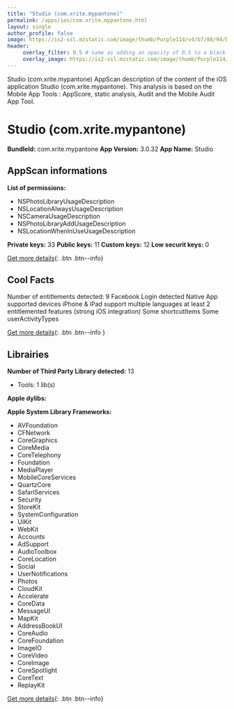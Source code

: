 ```yaml
---
title: "Studio (com.xrite.mypantone)"
permalink: /apps/ios/com.xrite.mypantone.html
layout: single
author_profile: false
image: https://is2-ssl.mzstatic.com/image/thumb/Purple114/v4/b7/88/94/b788944c-d0ff-fdfa-6c47-2cc56160656a/AppIcon-0-0-1x_U007emarketing-0-0-0-8-0-0-sRGB-0-0-0-GLES2_U002c0-512MB-85-220-0-0.png/512x512bb.jpg
header: 
     overlay_filter: 0.5 # same as adding an opacity of 0.5 to a black background
     overlay_image: https://is2-ssl.mzstatic.com/image/thumb/Purple114/v4/b7/88/94/b788944c-d0ff-fdfa-6c47-2cc56160656a/AppIcon-0-0-1x_U007emarketing-0-0-0-8-0-0-sRGB-0-0-0-GLES2_U002c0-512MB-85-220-0-0.png/512x512bb.jpg
---
```

Studio (com.xrite.mypantone) AppScan description of the content of the iOS application Studio (com.xrite.mypantone). This analysis is based on the Mobile App Tools : AppScore, static analysis, Audit and the Mobile Audit App Tool.

# Studio (com.xrite.mypantone)

**BundleId:** com.xrite.mypantone
**App Version:** 3.0.32
**App Name:** Studio


## AppScan informations 

**List of permissions:** 
- NSPhotoLibraryUsageDescription
- NSLocationAlwaysUsageDescription
- NSCameraUsageDescription
- NSPhotoLibraryAddUsageDescription
- NSLocationWhenInUseUsageDescription
  
  
**Private keys:** 33
**Public keys:** 11
**Custom keys:** 12
**Low securit keys:** 0
  
[Get more details](/pricing.html){: .btn .btn--info}

## Cool Facts

Number of entitlements detected: 9
Facebook Login detected
Native App
supported devices iPhone & iPad
support multiple languages
at least 2 entitlemented features (strong iOS integration)
Some shortcutItems 
Some userActivityTypes
  
[Get more details](/pricing.html){: .btn .btn--info }

## Librairies 
**Number of Third Party Library detected:** 13
- Tools: 1 lib(s)


**Apple dylibs:**


**Apple System Library Frameworks:**
- AVFoundation
- CFNetwork
- CoreGraphics
- CoreMedia
- CoreTelephony
- Foundation
- MediaPlayer
- MobileCoreServices
- QuartzCore
- SafariServices
- Security
- StoreKit
- SystemConfiguration
- UIKit
- WebKit
- Accounts
- AdSupport
- AudioToolbox
- CoreLocation
- Social
- UserNotifications
- Photos
- CloudKit
- Accelerate
- CoreData
- MessageUI
- MapKit
- AddressBookUI
- CoreAudio
- CoreFoundation
- ImageIO
- CoreVideo
- CoreImage
- CoreSpotlight
- CoreText
- ReplayKit


  
[Get more details](/pricing.html){: .btn .btn--info}

